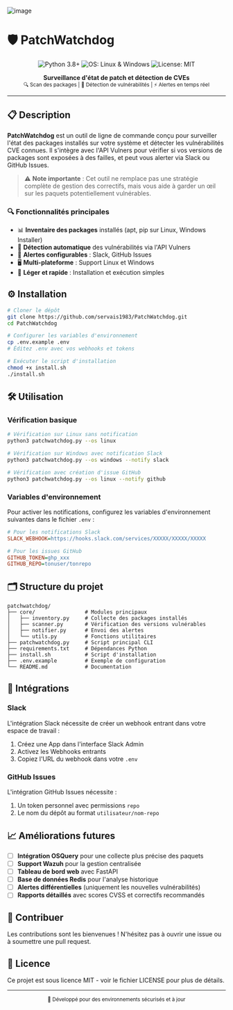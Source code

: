 ![image](https://github.com/user-attachments/assets/ba3216b9-3323-4591-bfc4-763c1e4f0174)


# 🛡 PatchWatchdog

<p align="center">
  <img src="https://img.shields.io/badge/Python-3.8+-blue.svg?style=for-the-badge&logo=python&logoColor=white" alt="Python 3.8+"/>
  <img src="https://img.shields.io/badge/OS-Linux%20%7C%20Windows-green.svg?style=for-the-badge&logo=linux&logoColor=white" alt="OS: Linux & Windows"/>
  <img src="https://img.shields.io/badge/License-MIT-green.svg?style=for-the-badge" alt="License: MIT"/>
</p>

<p align="center">
  <b>Surveillance d'état de patch et détection de CVEs</b><br>
  <sub>🔍 Scan des packages | 🔔 Détection de vulnérabilités | ⚡ Alertes en temps réel</sub>
</p>

---

## 📋 Description

**PatchWatchdog** est un outil de ligne de commande conçu pour surveiller l'état des packages installés sur votre système et détecter les vulnérabilités CVE connues. Il s'intègre avec l'API Vulners pour vérifier si vos versions de packages sont exposées à des failles, et peut vous alerter via Slack ou GitHub Issues.

> ⚠️ **Note importante** : Cet outil ne remplace pas une stratégie complète de gestion des correctifs, mais vous aide à garder un œil sur les paquets potentiellement vulnérables.

### 🔍 Fonctionnalités principales

- 📊 **Inventaire des packages** installés (apt, pip sur Linux, Windows Installer)
- 🔬 **Détection automatique** des vulnérabilités via l'API Vulners
- 🔔 **Alertes configurables** : Slack, GitHub Issues
- 🖥️ **Multi-plateforme** : Support Linux et Windows
- 🧰 **Léger et rapide** : Installation et exécution simples

## ⚙️ Installation

```bash
# Cloner le dépôt
git clone https://github.com/servais1983/PatchWatchdog.git
cd PatchWatchdog

# Configurer les variables d'environnement
cp .env.example .env
# Éditez .env avec vos webhooks et tokens

# Exécuter le script d'installation
chmod +x install.sh
./install.sh
```

## 🛠️ Utilisation

### Vérification basique

```bash
# Vérification sur Linux sans notification
python3 patchwatchdog.py --os linux

# Vérification sur Windows avec notification Slack
python3 patchwatchdog.py --os windows --notify slack

# Vérification avec création d'issue GitHub
python3 patchwatchdog.py --os linux --notify github
```

### Variables d'environnement

Pour activer les notifications, configurez les variables d'environnement suivantes dans le fichier `.env` :

```ini
# Pour les notifications Slack
SLACK_WEBHOOK=https://hooks.slack.com/services/XXXXX/XXXXX/XXXXX

# Pour les issues GitHub
GITHUB_TOKEN=ghp_xxx
GITHUB_REPO=tonuser/tonrepo
```

## 🗂️ Structure du projet

```
patchwatchdog/
├── core/                # Modules principaux
│   ├── inventory.py     # Collecte des packages installés
│   ├── scanner.py       # Vérification des versions vulnérables
│   ├── notifier.py      # Envoi des alertes
│   └── utils.py         # Fonctions utilitaires
├── patchwatchdog.py     # Script principal CLI
├── requirements.txt     # Dépendances Python
├── install.sh           # Script d'installation
├── .env.example         # Exemple de configuration
└── README.md            # Documentation
```

## 🔐 Intégrations

### Slack

L'intégration Slack nécessite de créer un webhook entrant dans votre espace de travail :
1. Créez une App dans l'interface Slack Admin
2. Activez les Webhooks entrants
3. Copiez l'URL du webhook dans votre `.env`

### GitHub Issues

L'intégration GitHub Issues nécessite :
1. Un token personnel avec permissions `repo`
2. Le nom du dépôt au format `utilisateur/nom-repo`

## 📈 Améliorations futures

- [ ] **Intégration OSQuery** pour une collecte plus précise des paquets
- [ ] **Support Wazuh** pour la gestion centralisée
- [ ] **Tableau de bord web** avec FastAPI
- [ ] **Base de données Redis** pour l'analyse historique
- [ ] **Alertes différentielles** (uniquement les nouvelles vulnérabilités)
- [ ] **Rapports détaillés** avec scores CVSS et correctifs recommandés

## 🤝 Contribuer

Les contributions sont les bienvenues ! N'hésitez pas à ouvrir une issue ou à soumettre une pull request.

## 📄 Licence

Ce projet est sous licence MIT - voir le fichier LICENSE pour plus de détails.

---

<p align="center">
  <sub>🔐 Développé pour des environnements sécurisés et à jour</sub>
</p>
